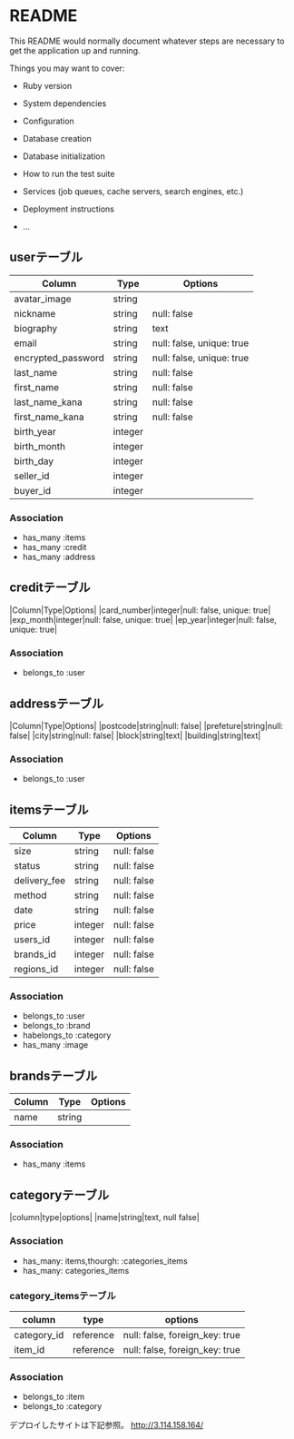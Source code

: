 # README

This README would normally document whatever steps are necessary to get the
application up and running.

Things you may want to cover:

* Ruby version

* System dependencies

* Configuration

* Database creation

* Database initialization

* How to run the test suite

* Services (job queues, cache servers, search engines, etc.)

* Deployment instructions

* ...


## userテーブル
|Column|Type|Options|
|------|----|-------|
|avatar_image|string||
|nickname|string|null: false|
|biography|string|text|
|email|string|null: false, unique: true|
|encrypted_password|string|null: false, unique: true|
|last_name|string|null: false|
|first_name|string|null: false|
|last_name_kana|string|null: false|
|first_name_kana|string|null: false|
|birth_year|integer||
|birth_month|integer||
|birth_day|integer||
|seller_id|integer||
|buyer_id|integer||

### Association
- has_many :items
- has_many :credit
- has_many :address


## creditテーブル
|Column|Type|Options|
|card_number|integer|null: false, unique: true|
|exp_month|integer|null: false, unique: true|
|ep_year|integer|null: false, unique: true|

### Association
- belongs_to :user


## addressテーブル
|Column|Type|Options|
|postcode|string|null: false|
|prefeture|string|null: false|
|city|string|null: false|
|block|string|text|
|building|string|text|

### Association
- belongs_to :user


## itemsテーブル
|Column|Type|Options|
|------|----|-------|
|size|string|null: false|
|status|string|null: false|
|delivery_fee|string|null: false|
|method|string|null: false|
|date|string|null: false|
|price|integer|null: false|
|users_id|integer|null: false|
|brands_id|integer|null: false|
|regions_id|integer|null: false|

### Association
- belongs_to :user
- belongs_to :brand
- habelongs_to :category
- has_many :image


## brandsテーブル
|Column|Type|Options|
|------|----|-------|
|name|string|

### Association
- has_many :items


## categoryテーブル
|column|type|options|
|name|string|text, null false|

### Association
- has_many: items,thourgh: :categories_items
- has_many: categories_items


### category_itemsテーブル

|column|type|options|
|------|----|-------|
|category_id|reference|null: false, foreign_key: true|
|item_id|reference|null: false, foreign_key: true|

### Association
- belongs_to :item
- belongs_to :category

デプロイしたサイトは下記参照。
http://3.114.158.164/
